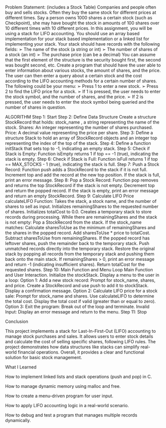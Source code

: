 Problem Statement: (includes a Stock Table)
Companies and people often buy and sells stocks. Often they buy the same stock for different
prices at different times. Say a person owns 1000 shares a certain stock (such as Checkpoint), she
may have bought the stock in amounts of 100 shares over 10 different times with 10 different
prices.
In this assignment, you will be using a stack for LIFO accounting. You should use an array
based implementation for your stack based implementation or a linked list for implementing your
stack. Your stack should have records with the following fields:
➢ The name of the stock (a string or int)
➢ The number of shares of a stock (an int)
➢ The purchase price (can be a decimal)
You can assume that the first element of the structure is the security bought first, the second
was bought second, etc.
Create a program that should have the user able to enter information about various stocks, the
amount of shares, and the price. The user can then enter a query about a certain stock and the
cost according to the LIFO accounting methods for a certain number of shares.
The following could be your menu:
➢ Press 1 to enter a new stock.
➢ Press 2 to find the LIFO price for a stock.
➢ If 1 is pressed, the user needs to enter the stock symbol, and the number of shares, and
the price.
➢ If 2 is pressed, the user needs to enter the stock symbol being queried and the number of
shares in question.


ALGORITHM
Step 1: Start
Step 2: Define Data Structure
Create a structure StockRecord that holds: stock_name , a string representing the name of the stock. Shares: An integer representing the number of shares purchased. Price: A decimal value representing the price per share.
Step 3: Define a structure 
Stack to hold an array of StockRecord objects and an integer top representing the index of the top of the stack.
Step 4: Define a function initStack that sets top to -1, indicating an empty stack. Step 5: Check if Stack is Empty:
Function isEmpty returns 1 if top == -1 (true), indicating the stack is empty.
Step 6: Check if Stack is Full:
Function isFull returns 1 if top == MAX_STOCKS - 1 (true), indicating the stack is full.
Step 7: Push a Stock Record:
Function push adds a StockRecord to the stack if it is not full. Increment top and add the record at the new top position. If the stack is full, print an error message.
Step 8: Pop a Stock Record:
Function pop removes and returns the top StockRecord if the stack is not empty. Decrement top and return the popped record. If the stack is empty, print an error message and return an empty StockRecord.
Step 9: Calculate LIFO Price
calculateLIFO Function: Takes the stack, a stock name, and the number of shares to sell as input. Initializes remainingShares to the requested number of shares. Initializes totalCost to 0.0. Creates a temporary stack to store records during processing. While there are remainingShares and the stack is not empty: Pop a StockRecord from the stack. If the stock_name matches: Calculate sharesToUse as the minimum of remainingShares and the shares in the popped record. Add sharesToUse * price to totalCost. Subtract sharesToUse from remainingShares. If the popped record has leftover shares, push the remainder back to the temporary stack. Push unmatched records directly into the temporary stack. Restore the original stack by popping all records from the temporary stack and pushing them back onto the main stack. If remainingShares > 0, print an error message and return -1 (indicating insufficient shares). Return totalCost for the requested shares.
Step 10: Main Function and Menu Loop
Main Function and User Interaction. Initialize the stockStack. Display a menu to the user in a loop: Option 1: Add a new stock record: Prompt for stock_name, shares, and price. Create a StockRecord and use push to add it to stockStack. Display a confirmation message. Option 2: Calculate LIFO price for a stock sale: Prompt for stock_name and shares. Use calculateLIFO to determine the total cost. Display the total cost if valid (greater than or equal to zero). Option 3: Exit the program: Break out of the loop and terminate. Invalid Input: Display an error message and return to the menu.
Step 11: Stop

Conclusion

This project implements a stack for Last-In-First-Out (LIFO) accounting to manage stock purchases and sales. It allows users to enter stock details and calculate the cost of selling specific shares, following LIFO rules. The project demonstrates how data structures like stacks can simplify real-world financial operations. Overall, it provides a clear and functional solution for basic stock management.

What I Learned

How to implement linked lists and stack operations (push and pop) in C.

How to manage dynamic memory using malloc and free.

How to create a menu-driven program for user input.

How to apply LIFO accounting logic in a real-world scenario.

How to debug and test a program that manages multiple records dynamically.
